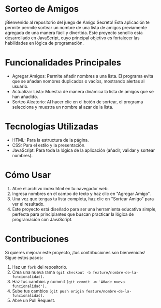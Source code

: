 # Sorteo de Amigos
¡Bienvenido al repositorio del juego de Amigo Secreto! Esta aplicación te permite permite sortear un nombre de una lista de amigos previamente agregada de una manera fácil y divertida. 
Este proyecto sencillo esta desarrollado en JavaScript, cuyo principal objetivo es fortalecer las habilidades en lógica de programación.
# Funcionalidades Principales
- Agregar Amigos: Permite añadir nombres a una lista. El programa evita que se añadan nombres duplicados o vacíos, mostrando alertas al usuario.
- Actualizar Lista: Muestra de manera dinámica la lista de amigos que se han añadido.
- Sorteo Aleatorio: Al hacer clic en el botón de sortear, el programa selecciona y muestra un nombre al azar de la lista.

# Tecnologías Utilizadas
- HTML: Para la estructura de la página.
- CSS: Para el estilo y la presentación.
- JavaScript: Para toda la lógica de la aplicación (añadir, validar y sortear nombres).

# Cómo Usar
1. Abre el archivo index.html en tu navegador web.
2. Ingresa nombres en el campo de texto y haz clic en "Agregar Amigo".
3. Una vez que tengas tu lista completa, haz clic en "Sortear Amigo" para ver el resultado.
4. Este proyecto está diseñado para ser una herramienta educativa simple, perfecta para principiantes que buscan practicar la lógica de programación con JavaScript.

# Contribuciones
Si quieres mejorar este proyecto, ¡tus contribuciones son bienvenidas! Sigue estos pasos:
1. Haz un `fork` del repositorio.
2. Crea una nueva rama `(git checkout -b feature/nombre-de-la-funcionalidad).`
3. Haz tus cambios y commit `(git commit -m 'Añade nueva funcionalidad').`
4. Sube tus cambios `(git push origin feature/nombre-de-la-funcionalidad).`
5. Abre un Pull Request.